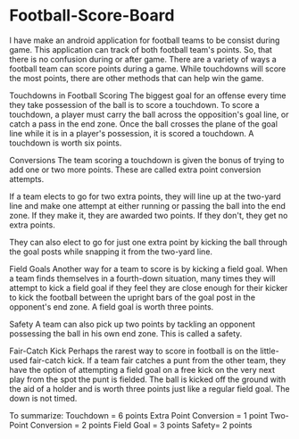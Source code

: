 # Football-Score-Board
I have make an android application for football teams to be consist during game. This application can track of both football team's points. So, that there is no confusion during or after game.
There are a variety of ways a football team can score points during a game. While touchdowns will score the most points, there are other methods that can help win the game.

Touchdowns in Football Scoring
The biggest goal for an offense every time they take possession of the ball is to score a touchdown. To score a touchdown, a player must carry the ball across the opposition's goal line, or catch a pass in the end zone. Once the ball crosses the plane of the goal line while it is in a player's possession, it is scored a touchdown. A touchdown is worth six points.

Conversions
The team scoring a touchdown is given the bonus of trying to add one or two more points. These are called extra point conversion attempts.

If a team elects to go for two extra points, they will line up at the two-yard line and make one attempt at either running or passing the ball into the end zone. If they make it, they are awarded two points. If they don't, they get no extra points.

They can also elect to go for just one extra point by kicking the ball through the goal posts while snapping it from the two-yard line.

Field Goals
Another way for a team to score is by kicking a field goal. When a team finds themselves in a fourth-down situation, many times they will attempt to kick a field goal if they feel they are close enough for their kicker to kick the football between the upright bars of the goal post in the opponent's end zone. A field goal is worth three points.

Safety
A team can also pick up two points by tackling an opponent possessing the ball in his own end zone. This is called a safety.

Fair-Catch Kick
Perhaps the rarest way to score in football is on the little-used fair-catch kick. If a team fair catches a punt from the other team, they have the option of attempting a field goal on a free kick on the very next play from the spot the punt is fielded. The ball is kicked off the ground with the aid of a holder and is worth three points just like a regular field goal. The down is not timed.

To summarize:
Touchdown = 6 points
Extra Point Conversion = 1 point
Two-Point Conversion = 2 points
Field Goal = 3 points
Safety= 2 points
